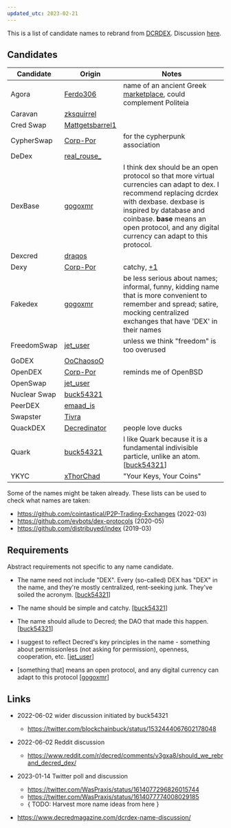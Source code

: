 ```yaml
---
updated_utc: 2023-02-21
---
```


This is a list of candidate names to rebrand from [DCRDEX](https://github.com/decred/dcrdex). Discussion [here](https://www.reddit.com/r/decred/comments/v3gxa8/should_we_rebrand_decred_dex/).


## Candidates

| Candidate     | Origin      | Notes |
|---------------|-------------|-------|
| Agora         |[Ferdo306](https://www.reddit.com/r/decred/comments/v3gxa8/should_we_rebrand_decred_dex/ib4v3yk/)|name of an ancient Greek [marketplace](https://ancientgreecefacts.com/marketplace/), could complement Politeia|
| Caravan       |[zksquirrel](https://twitter.com/zksquirrel/status/1614254489254379522)||
| Cred Swap     |[Mattgetsbarrel1](https://twitter.com/Mattgetsbarrel1/status/1532455266121199616)||
| CypherSwap    |[Corp-Por](https://www.reddit.com/r/decred/comments/v3gxa8/should_we_rebrand_decred_dex/ib1aawm/)|for the cypherpunk association|
| DeDex         |[real_rouse_](https://twitter.com/real_rouse_/status/1614223687250579456)||
| DexBase       |[gogoxmr](https://www.reddit.com/r/decred/comments/v3gxa8/should_we_rebrand_decred_dex/ib0b4n7/)|I think dex should be an open protocol so that more virtual currencies can adapt to dex. I recommend replacing dcrdex with dexbase. dexbase is inspired by database and coinbase. **base** means an open protocol, and any digital currency can adapt to this protocol.|
| Dexcred       |[draqos](https://twitter.com/draqos/status/1614294655461376002)||
| Dexy          |[Corp-Por](https://www.reddit.com/r/decred/comments/v3gxa8/should_we_rebrand_decred_dex/ib1aawm/)|catchy, [+1](https://twitter.com/applesaucesome1/status/1614081082047041536)|
| Fakedex       |[gogoxmr](https://www.reddit.com/r/decred/comments/v3gxa8/should_we_rebrand_decred_dex/ib7mspp/)|be less serious about names; informal, funny, kidding name that is more convenient to remember and spread; satire, mocking centralized exchanges that have 'DEX' in their names|
| FreedomSwap   |[jet_user](https://www.reddit.com/r/decred/comments/v3gxa8/should_we_rebrand_decred_dex/ib204fe/)|unless we think "freedom" is too overused|
| GoDEX         |[OoChaosoO](https://twitter.com/OoChaosoO/status/1614104283049512961)||
| OpenDEX       |[Corp-Por](https://www.reddit.com/r/decred/comments/v3gxa8/should_we_rebrand_decred_dex/ib1aawm/)|reminds me of OpenBSD|
| OpenSwap      |[jet_user](https://www.reddit.com/r/decred/comments/v3gxa8/should_we_rebrand_decred_dex/ib204fe/)||
| Nuclear Swap  |[buck54321](https://twitter.com/blockchainbuck/status/1532444088003219456)||
| PeerDEX       |[emaad_is](https://twitter.com/emaad_is/status/1614078774382837760)||
| Swapster      |[Tivra](https://twitter.com/WasPraxis/status/1614100017282961408)||
| QuackDEX      |[Decredinator](https://www.reddit.com/r/decred/comments/v3gxa8/should_we_rebrand_decred_dex/ib3y316/)|people love ducks|
| Quark         |[buck54321](https://twitter.com/blockchainbuck/status/1532444094600949761)|I like Quark because it is a fundamental indivisible particle, unlike an atom. \[[buck54321](https://www.reddit.com/r/decred/comments/v3gxa8/should_we_rebrand_decred_dex/iazqkhr/)\]|
| YKYC          |[xThorChad](https://twitter.com/xThorChad/status/1614128561945722881)|"Your Keys, Your Coins"|

Some of the names might be taken already. These lists can be used to check what names are taken:

- https://github.com/cointastical/P2P-Trading-Exchanges (2022-03)
- https://github.com/evbots/dex-protocols (2020-05)
- https://github.com/distribuyed/index (2019-03)

## Requirements

Abstract requirements not specific to any name candidate.

- The name need not include "DEX". Every (so-called) DEX has "DEX" in the name, and they're mostly centralized, rent-seeking junk. They've soiled the acronym. \[[buck54321](https://twitter.com/blockchainbuck/status/1532444077790093312)\]

- The name should be simple and catchy. \[[buck54321](https://twitter.com/blockchainbuck/status/1532444077790093312)\]

- The name should allude to Decred; the DAO that made this happen. \[[buck54321](https://twitter.com/blockchainbuck/status/1532444077790093312)\]

- I suggest to reflect Decred's key principles in the name - something about permissionless (not asking for permission), openness, cooperation, etc. \[[jet_user](https://www.reddit.com/r/decred/comments/v3gxa8/should_we_rebrand_decred_dex/ib1zyr6/)\]

- \[something that\] means an open protocol, and any digital currency can adapt to this protocol \[[gogoxmr](https://www.reddit.com/r/decred/comments/v3gxa8/should_we_rebrand_decred_dex/ib0b4n7/)\]


## Links

- 2022-06-02 wider discussion initiated by buck54321
  - https://twitter.com/blockchainbuck/status/1532444067602178048

- 2022-06-02 Reddit discussion
  - https://www.reddit.com/r/decred/comments/v3gxa8/should_we_rebrand_decred_dex/

- 2023-01-14 Twitter poll and discussion
  - https://twitter.com/WasPraxis/status/1614077296826015744
  - https://twitter.com/WasPraxis/status/1614077774008029185
  - { TODO: Harvest more name ideas from here }

- https://www.decredmagazine.com/dcrdex-name-discussion/